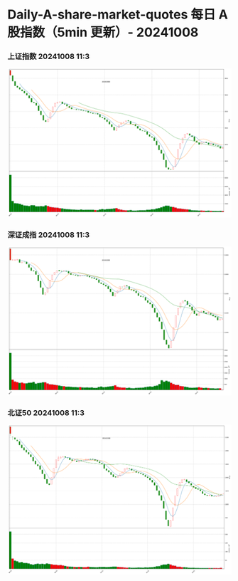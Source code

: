
# Daily-A-share-market-quotes 每日 A 股指数（5min 更新）- 20241008

### 上证指数 20241008 11:3
![](./fig/2024/10/20241008-sh000001.png)

### 深证成指 20241008 11:3
![](./fig/2024/10/20241008-sz399001.png)

### 北证50 20241008 11:3
![](./fig/2024/10/20241008-bj899050.png)
